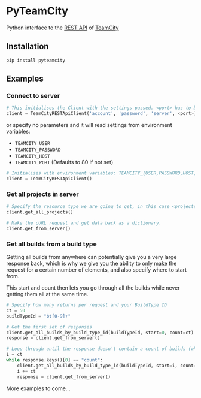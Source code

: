 # PyTeamCity

Python interface to the [REST
API](https://confluence.jetbrains.com/display/TCD9/REST+API) of
[TeamCity](https://www.jetbrains.com/teamcity/)

## Installation

```
pip install pyteamcity
```

## Examples

### Connect to server

```python
# This initialises the Client with the settings passed. <port> has to be an integer.
client = TeamCityRESTApiClient('account', 'password', 'server', <port>)
```

or specify no parameters and it will read settings from environment
variables:

- `TEAMCITY_USER`
- `TEAMCITY_PASSWORD`
- `TEAMCITY_HOST`
- `TEAMCITY_PORT` (Defaults to 80 if not set)

```python
# Initialises with environment variables: TEAMCITY_{USER,PASSWORD,HOST,PORT}
client = TeamCityRESTApiClient()
```

### Get all projects in server

```python
# Specify the resource type we are going to get, in this case <projects>
client.get_all_projects()

# Make the cURL request and get data back as a dictionary.
client.get_from_server()
```

### Get all builds from a build type

Getting all builds from anywhere can potentially give you a very large response back, which is why we give you the ability to only make the request for a certain number of elements, and also specify where to start from.

This start and count then lets you go through all the builds while never getting them all at the same time.

```python
# Specify how many returns per request and your BuildType ID
ct = 50
buildTypeId = "bt[0-9]+"

# Get the first set of responses
client.get_all_builds_by_build_type_id(buildTypeId, start=0, count=ct)
response = client.get_from_server()

# Loop through until the response doesn't contain a count of builds (which should be == ct)
i = ct
while response.keys()[0] == "count":
	client.get_all_builds_by_build_type_id(buildTypeId, start=i, count=ct)
	i += ct
	response = client.get_from_server()
```

More examples to come...
